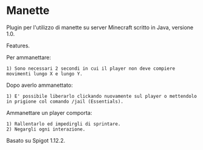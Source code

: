 # Manette
Plugin per l'utilizzo di manette su server Minecraft scritto in Java, versione 1.0. 

Features.

Per ammanettare:

    1) Sono necessari 2 secondi in cui il player non deve compiere movimenti lungo X e lungo Y.

Dopo averlo ammanettato: 

    1) E' possibile liberarlo clickando nuovamente sul player o mettendolo in prigione col comando /jail (Essentials).

Ammanettare un player comporta:

    1) Rallentarlo ed impedirgli di sprintare.
    2) Negargli ogni interazione.

Basato su Spigot 1.12.2.

